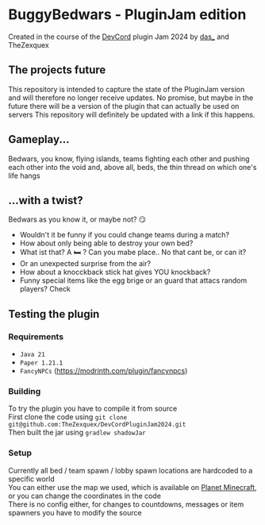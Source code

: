 # BuggyBedwars - PluginJam edition

Created in the course of the [DevCord](https://join.devcord.club) plugin Jam 2024 by [das_](https://github.com/dlsf) and TheZexquex

## The projects future
This repository is intended to capture the state of the PluginJam version and will therefore no longer receive updates. No promise, but maybe in the future there will be a version of the plugin that can actually be used on servers
This repository will definitely be updated with a link if this happens.

## Gameplay...
Bedwars, you know, flying islands, teams fighting each other and pushing each other into the void and, above all, beds, the thin thread on which one's life hangs

## ...with a twist?
Bedwars as you know it, or maybe not? 😏
- Wouldn't it be funny if you could change teams during a match?
- How about only being able to destroy your own bed?
- What ist that? A 🛏️ ? Can you mabe place.. No that cant be, or can it?
- Or an unexpected surprise from the air?
- How about a knocckback stick hat gives YOU knockback?
- Funny special items like the egg brige or an guard that attacs random players? Check

## Testing the plugin

### Requirements
- `Java 21`
- `Paper 1.21.1`
- `FancyNPCs` (https://modrinth.com/plugin/fancynpcs)
  
### Building
To try the plugin you have to compile it from source<br>
First clone the code using `git clone git@github.com:TheZexquex/DevCordPluginJam2024.git`<br>
Then built the jar using `gradlew shadowJar`<br>

### Setup
Currently all bed / team spawn / lobby spawn locations are hardcoded to a specific world<br>
You can either use the map we used, which is available on [Planet Minecraft](https://www.planetminecraft.com/project/hypixel-bedwars-treenan-map/), or you can change the coordinates in the code<br>
There is no config either, for changes to countdowns, messages or item spawners you have to modify the source

